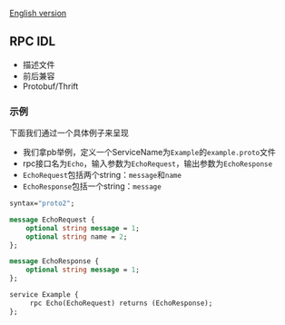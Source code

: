 [English version](/docs/en/docs-01-idl.md)

## RPC IDL
- 描述文件
- 前后兼容
- Protobuf/Thrift

### 示例
下面我们通过一个具体例子来呈现
- 我们拿pb举例，定义一个ServiceName为``Example``的``example.proto``文件
- rpc接口名为``Echo``，输入参数为``EchoRequest``，输出参数为``EchoResponse``
- ``EchoRequest``包括两个string：``message``和``name``
- ``EchoResponse``包括一个string：``message``

~~~proto
syntax="proto2";

message EchoRequest {
    optional string message = 1;
    optional string name = 2;
};

message EchoResponse {
    optional string message = 1;
};

service Example {
     rpc Echo(EchoRequest) returns (EchoResponse);
};
~~~

